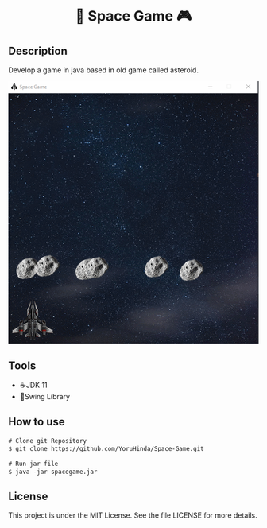 <h1 align="center"> 🌌 Space Game 🎮</h1>

## Description

Develop a game in java based in old game called asteroid.

![SpaceGame.gif](SpaceGame.gif)

## Tools

- ☕JDK 11
- 📖Swing Library

## How to use
```
# Clone git Repository
$ git clone https://github.com/YoruHinda/Space-Game.git
```

```
# Run jar file
$ java -jar spacegame.jar
```

## License

This project is under the MIT License. See the file LICENSE for more details.